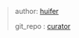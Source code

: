 > author: [huifer](https://github.com/huifer)
>
> git_repo : [curator](https://github.com/SourceHot/curator)
>